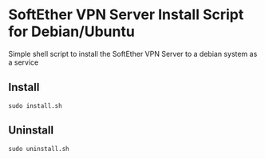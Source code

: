 # SoftEther VPN Server Install Script for Debian/Ubuntu
Simple shell script to install the SoftEther VPN Server to a debian system as a service

## Install
`sudo install.sh`

## Uninstall
`sudo uninstall.sh`
